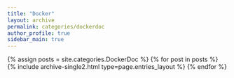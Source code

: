 ```yaml
---
title: "Docker"
layout: archive
permalink: categories/dockerdoc
author_profile: true
sidebar_main: true
---
```



{% assign posts = site.categories.DockerDoc %}<!-- post에 등록된 글 상단에 선언한 categorise  -->
{% for post in posts %} {% include archive-single2.html type=page.entries_layout %} {% endfor %}
